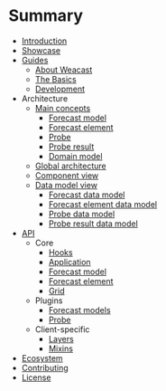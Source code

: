 # Summary

* [Introduction](README.MD)
* [Showcase](SHOWCASE.MD)
* [Guides](guides/README.MD)
  * [About Weacast](guides/ABOUT.MD)
  * [The Basics](guides/BASICS.MD)
  * [Development](guides/DEVELOPMENT.MD)
* Architecture
  * [Main concepts](architecture/DOMAINMODEL.MD#main-concepts)
    * [Forecast model](architecture/DOMAINMODEL.MD#forecast-model)
    * [Forecast element](architecture/DOMAINMODEL.MD#forecast-element)
    * [Probe](architecture/DOMAINMODEL.MD#probe)
    * [Probe result](architecture/DOMAINMODEL.MD#probe-results-querying)
    * [Domain model](architecture/DOMAINMODEL.MD#domain-model)
  * [Global architecture](architecture/GLOBAL.MD)
  * [Component view](architecture/COMPONENTS.MD)
  * [Data model view](architecture/DATAMODEL.MD)
    * [Forecast data model](architecture/DATAMODEL.MD#forecast-data-model)
    * [Forecast element data model](architecture/DATAMODEL.MD#element-data-model)
    * [Probe data model](architecture/DATAMODEL.MD#probe-data-model)
    * [Probe result data model](architecture/DATAMODEL.MD#probe-result-data-model)
* [API](api/README.MD)
  * Core
    * [Hooks](api/HOOKS.MD)
    * [Application](api/APPLICATION.MD)
    * [Forecast model](api/FORECAST.MD)
    * [Forecast element](api/ELEMENT.MD)
    * [Grid](api/GRID.MD)
  * Plugins
    * [Forecast models](api/PLUGIN.MD)
    * [Probe](api/PROBE.MD)
  * Client-specific
    * [Layers](api/LAYERS.MD)
    * [Mixins](api/MIXINS.MD)
* [Ecosystem](ecosystem/README.MD)
* [Contributing](contributing/README.MD)
* [License](LICENSE.MD)
